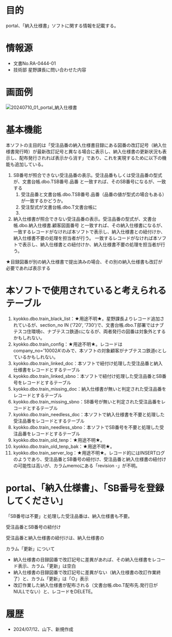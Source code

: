 # 目的
portal、「納入仕様書」ソフトに関する情報を記載する。

# 情報源
- 文書No.RA-0444-01
- 技術部 星野課長に問い合わせた内容

# 画面例
![20240710_01_portal_納入仕様書](https://github.com/n-yamashita-se/test1/assets/120544602/4387fe96-8e33-4fe4-a9a8-166b4557914d)

# 基本機能
本ソフトの主目的は「受注品番の納入仕様書目録にある図番の改訂記号（納入仕様書発行時）が最新改訂記号と異なる場合に表示し、納入仕様書の更新状況も表示し、配布発行されれば表示から消す」であり、これを実現するために以下の機能も追加している。
1. SB番号が照合できない受注品番の表示。受注品番もしくは受注品番の型式が、文書台帳.dbo.TSB番号.品番 と一致すれば、そのSB番号になるが、一致する
   1. 受注品番と文書台帳.dbo.TSB番号.品番（品番の値が型式の場合もある）が一致するかどうか。
   2. 受注型式が文書台帳.dbo.T文書台帳に
   3. 
2. 納入仕様書が照合できない受注品番の表示。受注品番の型式が、文書台帳.dbo.納入仕様書.顧客図面番号 と一致すれば、その納入仕様書になるが、一致するレコードがなければ本ソフトで表示し、納入仕様書との紐付けか、納入仕様書不要の処理を担当者が行う。
一致するレコードがなければ本ソフトで表示し、納入仕様書との紐付けか、納入仕様書不要の処理を担当者が行う。

★目録図番が別の納入仕様書で提出済みの場合、その別の納入仕様書も改訂が必要であれば表示する



# 本ソフトで使用されていると考えられるテーブル
1. kyokko.dbo.train_black_list：★用途不明★。星野課長よりレコード追加されているが、section_no IN ('720', '730')で、文書台帳.dbo.T部署ではナブテスコ住環境c、ナブテスコ鉄道cになるが、両者発行の図番は対象外とするかもしれない。
2. kyokko.dbo.train_config：★用途不明★。レコードはcompany_no='10002A'のみで、本ソフトの対象顧客がナブテスコ鉄道cとしているかもしれない。
3. kyokko.dbo.train_linked_doc：本ソフトで紐付け処理した受注品番と納入仕様書をレコードとするテーブル
4. kyokko.dbo.train_linked_sbno：本ソフトで紐付け処理した受注品番とSB番号をレコードとするテーブル
5. kyokko.dbo.train_missing_doc：納入仕様書が無いと判定された受注品番をレコードとするテーブル
6. kyokko.dbo.train_missing_sbno：SB番号が無いと判定された受注品番をレコードとするテーブル
7. kyokko.dbo.train_needless_doc：本ソフトで納入仕様書を不要と処理した受注品番をレコードとするテーブル
8. kyokko.dbo.train_needless_sbno：本ソフトでSB番号を不要と処理した受注品番をレコードとするテーブル
9. kyokko.dbo.train_old_tenp：★用途不明★。
10. kyokko.dbo.train_old_tenp_bak：★用途不明★。
11. kyokko.dbo.train_server_log：★用途不明★。レコード的にはINSERTログのようであり、受注品番とSB番号の紐付け、受注品番と納入仕様書の紐付けの可能性は高いが、カラムmemoにある「revision -」が不明。

# portal、「納入仕様書」、「SB番号を登録してください」

「SB番号は不要」と処理した受注品番は、納入仕様書も不要。

受注品番とSB番号の紐付け

受注品番と納入仕様書の紐付けは、納入仕様書の



カラム「更新」について
- 納入仕様書の目録図番で改訂記号に差異があれば、その納入仕様書をレコード表示、カラム「更新」は空白
- 納入仕様書の目録図番で改訂記号に差異がない（納入仕様書の改訂作業終了）と、カラム「更新」は「○」表示
- 改訂作業した納入仕様書が配布される（文書台帳.dbo.T配布先.発行日がNULLでない）と、レコードをDELETE。


# 履歴
- 2024/07/12、山下、新規作成
